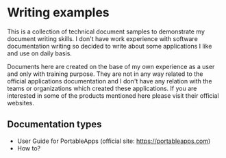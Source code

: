 # Writing examples

This is a collection of technical document samples to demonstrate my document writing skills. I don't have work experience with software documentation writing so decided to write about some applications I like and use on daily basis.

Documents here are created on the base of my own experience as a user and only with training purpose. They are not in any way related to the official applications documentation and I don't have any relation with the teams or organizations which created these applications. If you are interested in some of the products mentioned here please visit their official websites.

## Documentation types

* User Guide for PortableApps (official site: <https://portableapps.com>)
* How to?
